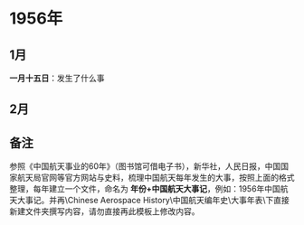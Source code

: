<!--
 * @Author: blueWALL-E
 * @Date: 2025-06-25 14:27:14
 * @LastEditTime: 2025-06-25 14:43:11
 * @FilePath: \Chinese Aerospace History\中国航天编年史\大事年表\中国航天大事记-模板.md
 * @Description: 中国航天大事记
 * @Wearing:  Read only, do not modify place!!
 * @Shortcut keys:  ctrl+alt+/ ctrl+alt+z
-->

# 1956年

## 1月

**一月十五日**：发生了什么事

## 2月

## 备注

参照《中国航天事业的60年》（图书馆可借电子书），新华社，人民日报，中国国家航天局官网等官方网站与史料，梳理中国航天每年发生的大事，按照上面的格式整理，每年建立一个文件，命名为 **年份+中国航天大事记**，例如：1956年中国航天大事记。并再\Chinese Aerospace History\中国航天编年史\大事年表\下直接新建文件夹撰写内容，请勿直接再此模板上修改内容。
